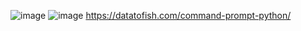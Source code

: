 ![image](https://user-images.githubusercontent.com/57319180/155050889-0b2203ee-f069-4aa6-963b-a7112f996b61.png)
![image](https://user-images.githubusercontent.com/57319180/155050977-3cefe032-97dc-4b9b-a441-2e7d71fc2f51.png)
https://datatofish.com/command-prompt-python/
